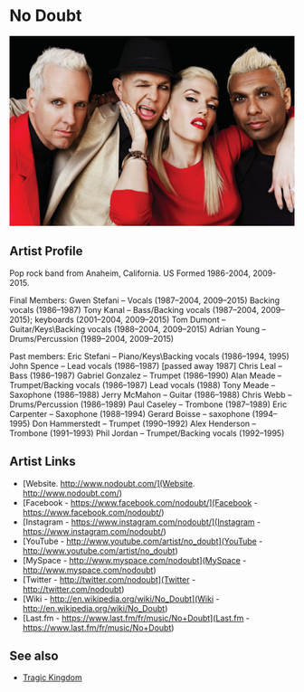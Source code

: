 # No Doubt

![](../../assets/artists/No_Doubt.png)

## Artist Profile

Pop rock band from Anaheim, California. US
Formed 1986-2004, 2009-2015.

Final Members:
Gwen Stefani – Vocals (1987–2004, 2009–2015) Backing vocals (1986–1987)
Tony Kanal – Bass/Backing vocals (1987–2004, 2009–2015); keyboards (2001–2004, 2009–2015)
Tom Dumont – Guitar/Keys\Backing vocals (1988–2004, 2009–2015)
Adrian Young – Drums/Percussion (1989–2004, 2009–2015)

Past members:
Eric Stefani – Piano/Keys\Backing vocals (1986–1994, 1995)
John Spence – Lead vocals (1986–1987) [passed away 1987]
Chris Leal – Bass (1986–1987)
Gabriel Gonzalez – Trumpet (1986–1990)
Alan Meade – Trumpet/Backing vocals (1986–1987) Lead vocals (1988)
Tony Meade – Saxophone (1986–1988)
Jerry McMahon – Guitar (1986–1988)
Chris Webb – Drums/Percussion (1986–1989)
Paul Caseley – Trombone (1987–1989)
Eric Carpenter – Saxophone (1988–1994)
Gerard Boisse – saxophone (1994–1995)
Don Hammerstedt – Trumpet (1990–1992)
Alex Henderson – Trombone (1991–1993)
Phil Jordan – Trumpet/Backing vocals (1992–1995)

## Artist Links

- [Website. http://www.nodoubt.com/](Website. http://www.nodoubt.com/)
- [Facebook - https://www.facebook.com/nodoubt/](Facebook - https://www.facebook.com/nodoubt/)
- [Instagram - https://www.instagram.com/nodoubt/](Instagram - https://www.instagram.com/nodoubt/)
- [YouTube - http://www.youtube.com/artist/no_doubt](YouTube - http://www.youtube.com/artist/no_doubt)
- [MySpace - http://www.myspace.com/nodoubt](MySpace - http://www.myspace.com/nodoubt)
- [Twitter - http://twitter.com/nodoubt](Twitter - http://twitter.com/nodoubt)
- [Wiki - http://en.wikipedia.org/wiki/No_Doubt](Wiki - http://en.wikipedia.org/wiki/No_Doubt)
- [Last.fm - https://www.last.fm/fr/music/No+Doubt](Last.fm - https://www.last.fm/fr/music/No+Doubt)


## See also

- [Tragic Kingdom](Tragic_Kingdom.md)
